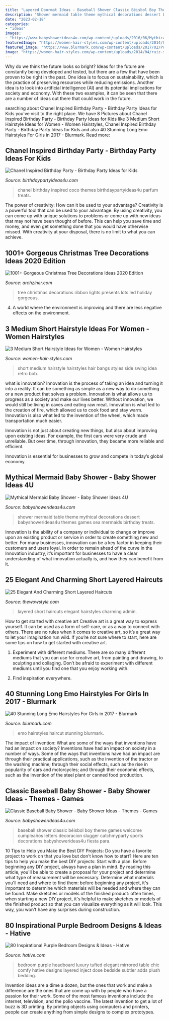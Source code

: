 ```yaml
---
title: "Layered Doormat Ideas - Baseball Shower Classic Béisbol Boy Theme Games Welcome Cumpleaños Letters Decoracion Slugger Catchmyparty Sports Decorations Babyshowerideas4u Fiesta Para"
description: "Shower mermaid table theme mythical decorations dessert babyshowerideas4u themes games sea mermaids birthday treats"
date: "2023-02-18"
categories:
- "ideas"
images:
- "https://www.babyshowerideas4u.com/wp-content/uploads/2016/06/Mythical-Mermaid-Baby-Shower-Dessert-Table.jpg"
featuredImage: "https://women-hair-styles.com/wp-content/uploads/2014/04/ruiz-short-hairstyle-with-long-side-swept-bangs-hairstyles-weekly-565x799.jpg"
featured_image: "https://www.blurmark.com/wp-content/uploads/2017/02/Purple-Long-Layered-Haircut.jpg"
image: "https://women-hair-styles.com/wp-content/uploads/2014/04/ruiz-short-hairstyle-with-long-side-swept-bangs-hairstyles-weekly-565x799.jpg"
---
```



Why do we think the future looks so bright?
Ideas for the future are constantly being developed and tested, but there are a few that have been proven to be right in the past. One idea is to focus on sustainability, which is the practice of preserving resources while reducing emissions. Another idea is to look into artificial intelligence (AI) and its potential implications for society and economy. With these two examples, it can be seen that there are a number of ideas out there that could work in the future.

	

		
searching about Chanel Inspired Birthday Party - Birthday Party Ideas for Kids you've visit to the right place. We have 8 Pictures about Chanel Inspired Birthday Party - Birthday Party Ideas for Kids like 3 Medium Short Hairstyle Ideas for Women - Women Hairstyles, Chanel Inspired Birthday Party - Birthday Party Ideas for Kids and also 40 Stunning Long Emo Hairstyles For Girls in 2017 - Blurmark. Read more:
		
    
## Chanel Inspired Birthday Party - Birthday Party Ideas For Kids

<img loading=lazy src="https://www.birthdaypartyideas4u.com/wp-content/uploads/2015/12/COCO-Chanel-inspired-birthday-party-parfum-treats-550x733.jpg" onerror="this.onerror=null;this.src='https://tse3.mm.bing.net/th?id=OIP.CMYJuYMg_mH1TScYt118MwHaJ3&amp;pid=15.1';" alt="Chanel Inspired Birthday Party - Birthday Party Ideas for Kids">

_Source: birthdaypartyideas4u.com_

>chanel birthday inspired coco themes birthdaypartyideas4u parfum treats. 

	

The power of creativity: How can it be used to your advantage?
Creativity is a powerful tool that can be used to your advantage. By using creativity, you can come up with unique solutions to problems or come up with new ideas that may not have been thought of before. This can help you save time and money, and even get something done that you would have otherwise missed. With creativity at your disposal, there is no limit to what you can achieve.

    
## 1001+ Gorgeous Christmas Tree Decorations Ideas 2020 Edition

<img loading=lazy src="https://archziner.com/wp-content/uploads/2020/11/christmas-tree-ideas-2020-lots-of-led-lights-on-tree-with-red-ribbon-presents-underneath-placed-next-to-fireplace.jpg" onerror="this.onerror=null;this.src='https://tse2.mm.bing.net/th?id=OIP.CKziu6OeiQLj7hB9ttVyTwHaLL&amp;pid=15.1';" alt="1001+ Gorgeous Christmas Tree Decorations Ideas 2020 Edition">

_Source: archziner.com_

>tree christmas decorations ribbon lights presents lots led holiday gorgeous. 

	

4. A world where the environment is improving and there are less negative effects on the environment. 

    
## 3 Medium Short Hairstyle Ideas For Women - Women Hairstyles

<img loading=lazy src="https://women-hair-styles.com/wp-content/uploads/2014/04/ruiz-short-hairstyle-with-long-side-swept-bangs-hairstyles-weekly-565x799.jpg" onerror="this.onerror=null;this.src='https://tse3.mm.bing.net/th?id=OIP.Wsthwli5ZIhJsPLZE1CGEQHaKe&amp;pid=15.1';" alt="3 Medium Short Hairstyle Ideas for Women - Women Hairstyles">

_Source: women-hair-styles.com_

>short medium hairstyle hairstyles hair bangs styles side swing idea retro bob. 

	

what is innovation?
Innovation is the process of taking an idea and turning it into a reality. It can be something as simple as a new way to do something or a new product that solves a problem. Innovation is what allows us to progress as a society and make our lives better.
Without innovation, we would still be living in caves and eating raw meat. Innovation is what led to the creation of fire, which allowed us to cook food and stay warm. Innovation is also what led to the invention of the wheel, which made transportation much easier.

Innovation is not just about creating new things, but also about improving upon existing ideas. For example, the first cars were very crude and unreliable. But over time, through innovation, they became more reliable and efficient.

Innovation is essential for businesses to grow and compete in today’s global economy.

    
## Mythical Mermaid Baby Shower - Baby Shower Ideas 4U

<img loading=lazy src="https://www.babyshowerideas4u.com/wp-content/uploads/2016/06/Mythical-Mermaid-Baby-Shower-Dessert-Table.jpg" onerror="this.onerror=null;this.src='https://tse2.mm.bing.net/th?id=OIP.urf5nUWquCP-2e8_SPPmjwHaJ9&amp;pid=15.1';" alt="Mythical Mermaid Baby Shower - Baby Shower Ideas 4U">

_Source: babyshowerideas4u.com_

>shower mermaid table theme mythical decorations dessert babyshowerideas4u themes games sea mermaids birthday treats. 

	

Innovation is the ability of a company or individual to change or improve upon an existing product or service in order to create something new and better. For many businesses, innovation can be a key factor in keeping their customers and users loyal. In order to remain ahead of the curve in the Innovation industry, it’s important for businesses to have a clear understanding of what innovation actually is, and how they can benefit from it.

    
## 25 Elegant And Charming Short Layered Haircuts

<img loading=lazy src="http://thewowstyle.com/wp-content/uploads/2016/08/Layered-Short-Undercut-Hairstyles.jpg" onerror="this.onerror=null;this.src='https://tse1.mm.bing.net/th?id=OIP.SbyVAimVfwD8Mnrnh9zYugHaJc&amp;pid=15.1';" alt="25 Elegant And Charming Short Layered Haircuts">

_Source: thewowstyle.com_

>layered short haircuts elegant hairstyles charming admin. 

	

How to get started with creative art
Creative art is a great way to express yourself. It can be used as a form of self-care, or as a way to connect with others. There are no rules when it comes to creative art, so it’s a great way to let your imagination run wild. If you’re not sure where to start, here are some tips on how to get started with creative art.
1. Experiment with different mediums. There are so many different mediums that you can use for creative art, from painting and drawing, to sculpting and collaging. Don’t be afraid to experiment with different mediums until you find one that you enjoy working with.

2. Find inspiration everywhere.

    
## 40 Stunning Long Emo Hairstyles For Girls In 2017 - Blurmark

<img loading=lazy src="https://www.blurmark.com/wp-content/uploads/2017/02/Purple-Long-Layered-Haircut.jpg" onerror="this.onerror=null;this.src='https://tse1.mm.bing.net/th?id=OIP.tKFBRE6QV_AjUsk2YS43KwAAAA&amp;pid=15.1';" alt="40 Stunning Long Emo Hairstyles For Girls in 2017 - Blurmark">

_Source: blurmark.com_

>emo hairstyles haircut stunning blurmark. 

	

The impact of invention: What are some of the ways that inventions have had an impact on society?
Inventions have had an impact on society in a number of ways. Some of the ways that inventions have had an impact are through their practical applications, such as the invention of the tractor or the washing machine; through their social effects, such as the rise in popularity of cars and motorcycles; and through their economic effects, such as the invention of the steel plant or canned food production.

    
## Classic Baseball Baby Shower - Baby Shower Ideas - Themes - Games

<img loading=lazy src="https://babyshowerideas4u.com/wp-content/uploads/2016/07/Classic-Baseball-Baby-Shower-Letters.jpg" onerror="this.onerror=null;this.src='https://tse3.mm.bing.net/th?id=OIP.skcHjkdifGjZVwf0ESuC1QHaFj&amp;pid=15.1';" alt="Classic Baseball Baby Shower - Baby Shower Ideas - Themes - Games">

_Source: babyshowerideas4u.com_

>baseball shower classic béisbol boy theme games welcome cumpleaños letters decoracion slugger catchmyparty sports decorations babyshowerideas4u fiesta para. 

	

10 Tips to Help you Make the Best DIY Projects:
Do you have a favorite project to work on that you love but don't know how to start? Here are ten tips to help you make the best DIY projects: 
Start with a plan: Before beginning any DIY project, always have a plan in mind. By reading this article, you'll be able to create a proposal for your project and determine what type of measurement will be necessary. Determine what materials you'll need and where to find them: before beginning any project, it's important to determine which materials will be needed and where they can be found. Make sketches or models of the finished product: often times, when starting a new DIY project, it's helpful to make sketches or models of the finished product so that you can visualize everything as it will look. This way, you won't have any surprises during construction.

    
## 80 Inspirational Purple Bedroom Designs &amp; Ideas - Hative

<img loading=lazy src="https://hative.com/wp-content/uploads/2015/05/purple-bedroom-ideas/30-purple-bedroom-ideas.jpg" onerror="this.onerror=null;this.src='https://tse2.mm.bing.net/th?id=OIP.VvUcoyRzQnvLJmfkBC1__gHaKr&amp;pid=15.1';" alt="80 Inspirational Purple Bedroom Designs &amp; Ideas - Hative">

_Source: hative.com_

>bedroom purple headboard luxury tufted elegant mirrored table chic comfy hative designs layered inject dose bedside subtler adds plush bedding. 

	

Invention ideas are a dime a dozen, but the ones that work and make a difference are the ones that are come up with by people who have a passion for their work. Some of the most famous inventions include the internet, television, and the polio vaccine. The latest invention to get a lot of buzz is 3D printing. By printing objects using computers and printers, people can create anything from simple designs to complex prototypes.

